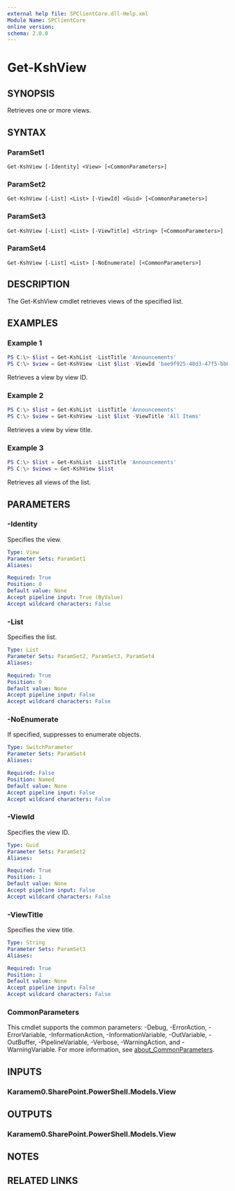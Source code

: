 ```yaml
---
external help file: SPClientCore.dll-Help.xml
Module Name: SPClientCore
online version:
schema: 2.0.0
---
```


# Get-KshView

## SYNOPSIS
Retrieves one or more views.

## SYNTAX

### ParamSet1
```
Get-KshView [-Identity] <View> [<CommonParameters>]
```

### ParamSet2
```
Get-KshView [-List] <List> [-ViewId] <Guid> [<CommonParameters>]
```

### ParamSet3
```
Get-KshView [-List] <List> [-ViewTitle] <String> [<CommonParameters>]
```

### ParamSet4
```
Get-KshView [-List] <List> [-NoEnumerate] [<CommonParameters>]
```

## DESCRIPTION
The Get-KshView cmdlet retrieves views of the specified list.

## EXAMPLES

### Example 1
```powershell
PS C:\> $list = Get-KshList -ListTitle 'Announcements'
PS C:\> $view = Get-KshView -List $list -ViewId 'bae9f925-48d3-47f5-bb07-92927a82df7d'
```

Retrieves a view by view ID.

### Example 2
```powershell
PS C:\> $list = Get-KshList -ListTitle 'Announcements'
PS C:\> $view = Get-KshView -List $list -ViewTitle 'All Items'
```

Retrieves a view by view title.

### Example 3
```powershell
PS C:\> $list = Get-KshList -ListTitle 'Announcements'
PS C:\> $views = Get-KshView $list
```

Retrieves all views of the list.

## PARAMETERS

### -Identity
Specifies the view.

```yaml
Type: View
Parameter Sets: ParamSet1
Aliases:

Required: True
Position: 0
Default value: None
Accept pipeline input: True (ByValue)
Accept wildcard characters: False
```

### -List
Specifies the list.

```yaml
Type: List
Parameter Sets: ParamSet2, ParamSet3, ParamSet4
Aliases:

Required: True
Position: 0
Default value: None
Accept pipeline input: False
Accept wildcard characters: False
```

### -NoEnumerate
If specified, suppresses to enumerate objects.

```yaml
Type: SwitchParameter
Parameter Sets: ParamSet4
Aliases:

Required: False
Position: Named
Default value: None
Accept pipeline input: False
Accept wildcard characters: False
```

### -ViewId
Specifies the view ID.

```yaml
Type: Guid
Parameter Sets: ParamSet2
Aliases:

Required: True
Position: 1
Default value: None
Accept pipeline input: False
Accept wildcard characters: False
```

### -ViewTitle
Specifies the view title.

```yaml
Type: String
Parameter Sets: ParamSet3
Aliases:

Required: True
Position: 1
Default value: None
Accept pipeline input: False
Accept wildcard characters: False
```

### CommonParameters
This cmdlet supports the common parameters: -Debug, -ErrorAction, -ErrorVariable, -InformationAction, -InformationVariable, -OutVariable, -OutBuffer, -PipelineVariable, -Verbose, -WarningAction, and -WarningVariable. For more information, see [about_CommonParameters](http://go.microsoft.com/fwlink/?LinkID=113216).

## INPUTS

### Karamem0.SharePoint.PowerShell.Models.View

## OUTPUTS

### Karamem0.SharePoint.PowerShell.Models.View

## NOTES

## RELATED LINKS
